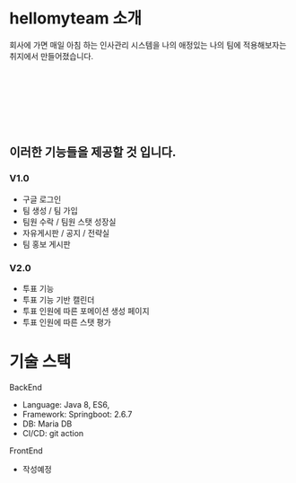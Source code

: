 # hellomyteam 소개
회사에 가면 매일 아침 하는 인사관리 시스템을 나의 애정있는 나의 팀에 적용해보자는 취지에서 만들어졌습니다.

<br>
<br>
<br>
<br>
<br>
<br>

## 이러한 기능들을 제공할 것 입니다.
### V1.0
- 구글 로그인
- 팀 생성 / 팀 가입
- 팀원 수락 / 팀원 스탯 성장실
- 자유게시판 / 공지 / 전략실
- 팀 홍보 게시판

### V2.0
- 투표 기능
- 투표 기능 기반 캘린더 
- 투표 인원에 따른 포메이션 생성 페이지
- 투표 인원에 따른 스탯 평가 


# 기술 스택

BackEnd
- Language: Java 8, ES6,   
- Framework: Springboot: 2.6.7
- DB: Maria DB
- CI/CD: git action 

FrontEnd
- 작성예정



